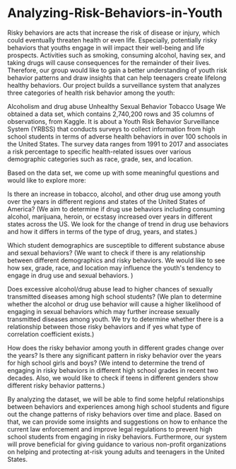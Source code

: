 # Analyzing-Risk-Behaviors-in-Youth
Risky behaviors are acts that increase the risk of disease or injury, which could eventually threaten health or even life. Especially, potentially risky behaviors that youths engage in will impact their well-being and life prospects. Activities such as smoking, consuming alcohol, having sex, and taking drugs will cause consequences for the remainder of their lives. Therefore, our group would like to gain a better understanding of youth risk behavior patterns and draw insights that can help teenagers create lifelong healthy behaviors. Our project builds a surveillance system that analyzes three categories of health risk behavior among the youth:

Alcoholism and drug abuse
Unhealthy Sexual Behavior
Tobacco Usage
We obtained a data set, which contains 2,740,200 rows and 35 columns of observations, from Kaggle. It is about a Youth Risk Behavior Surveillance System (YRBSS) that conducts surveys to collect information from high school students in terms of adverse health behaviors in over 100 schools in the United States. The survey data ranges from 1991 to 2017 and associates a risk percentage to specific health-related issues over various demographic categories such as race, grade, sex, and location.

Based on the data set, we come up with some meaningful questions and would like to explore more:

Is there an increase in tobacco, alcohol, and other drug use among youth over the years in different regions and states of the United States of America?
(We aim to determine if drug use behaviors including consuming alcohol, marijuana, heroin, or ecstasy increased over years in different states across the US. We look for the change of trend in drug use behaviors and how it differs in terms of the type of drug, years, and states.)

Which student demographics are susceptible to different substance abuse and sexual behaviors?
(We want to check if there is any relationship between different demographics and risky behaviors. We would like to see how sex, grade, race, and location may influence the youth's tendency to engage in drug use and sexual behaviors. )

Does excessive alcohol/drug abuse lead to higher chances of sexually transmitted diseases among high school students?
(We plan to determine whether the alcohol or drug use behavior will cause a higher likelihood of engaging in sexual behaviors which may further increase sexually transmitted diseases among youth. We try to determine whether there is a relationship between those risky behaviors and if yes what type of correlation coefficient exists.)

How does the risky behavior among youth in different grades change over the years? Is there any significant pattern in risky behavior over the years for high school girls and boys?
(We intend to determine the trend of engaging in risky behaviors in different high school grades in recent two decades. Also, we would like to check if teens in different genders show different risky behavior patterns.)

By analyzing the dataset, we will be able to find some helpful relationships between behaviors and experiences among high school students and figure out the change patterns of risky behaviors over time and place. Based on that, we can provide some insights and suggestions on how to enhance the current law enforcement and improve legal regulations to prevent high school students from engaging in risky behaviors. Furthermore, our system will prove beneficial for giving guidance to various non-profit organizations on helping and protecting at-risk young adults and teenagers in the United States.
